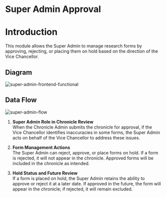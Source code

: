 ﻿


# Super Admin Approval

# Introduction

This module allows the Super Admin to manage research forms by approving, rejecting, or placing them on hold based on the direction of the Vice Chancellor.

## Diagram

<img src="https://i.ibb.co/GscXkpw/super-admin-frontend-functional.png" alt="super-admin-frontend-functional" border="0">

## Data Flow
<img src="https://i.ibb.co/RpMP8dS/super-admin-flow.png" alt="super-admin-flow" border="0"> 

1. **Super Admin Role in Chronicle Review**  
   When the Chronicle Admin submits the chronicle for approval, if the Vice Chancellor identifies inaccuracies in some forms, the Super Admin acts on behalf of the Vice Chancellor to address these issues.

2. **Form Management Actions**  
   The Super Admin can reject, approve, or place forms on hold. If a form is rejected, it will not appear in the chronicle. Approved forms will be included in the chronicle as intended.

3. **Hold Status and Future Review**  
   If a form is placed on hold, the Super Admin retains the ability to approve or reject it at a later date. If approved in the future, the form will appear in the chronicle; if rejected, it will remain excluded.


